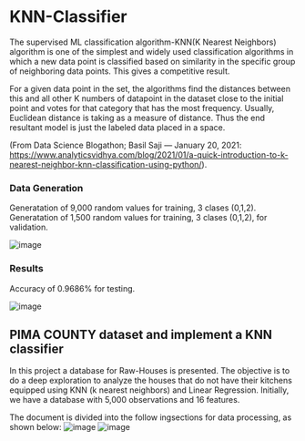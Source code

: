 # KNN-Classifier

The supervised ML classification algorithm-KNN(K Nearest Neighbors) algorithm  is one of the simplest and widely used classification algorithms in which a new data point is classified based on similarity in the specific group of neighboring data points. This gives a competitive result. 

For a given data point in the set, the algorithms find the distances between this and all other K numbers of datapoint in the dataset close to the initial point and votes for that category that has the most frequency. Usually, Euclidean distance is taking as a measure of distance. Thus the end resultant model is just the labeled data placed in a space.

(From Data Science Blogathon; Basil Saji — January 20, 2021: https://www.analyticsvidhya.com/blog/2021/01/a-quick-introduction-to-k-nearest-neighbor-knn-classification-using-python/).

### Data Generation
Generatation of 9,000 random values for training, 3 clases (0,1,2).
Generatation of 1,500 random values for training, 3 clases (0,1,2), for validation.

![image](https://user-images.githubusercontent.com/86708470/167213580-74ca025c-1c5a-4809-9345-bd54b0c9adaa.png)

### Results

Accuracy of 0.9686% for testing.

![image](https://user-images.githubusercontent.com/86708470/167213857-cbfc6ef0-9d14-41cb-a673-d868425fb739.png)


## PIMA COUNTY dataset and implement a KNN classifier

In this project a database for Raw-Houses is presented. The objective is to do a deep exploration to analyze the houses that do not have their kitchens equipped using KNN (k nearest neighbors) and Linear Regression. Initially, we have a database with 5,000 observations and 16 features.

The document is divided into the follow ingsections for data processing, as shown below:
![image](https://user-images.githubusercontent.com/86708470/170279788-f4467c55-2bd8-4a27-89d2-cbadf89ec5f6.png)
![image](https://user-images.githubusercontent.com/86708470/170279951-3f68dad0-56a2-422b-a75c-a0bf4b68e317.png)
